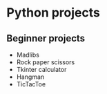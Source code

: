 # Python projects #

## Beginner projects ##
  * Madlibs
  * Rock paper scissors
  * Tkinter calculator
  * Hangman
  * TicTacToe
